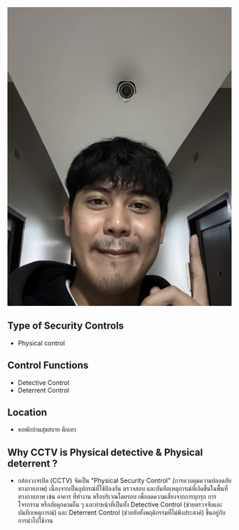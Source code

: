 ![CCTV](img/S__6201401.jpg)
## Type of Security Controls
- Physical control
## Control Functions
- Detective Control
- Deterrent Control
## Location
- หอพักบ้านสุขสบาย ตึกเทา
## Why CCTV is Physical detective & Physical deterrent ? 
- กล้องวงจรปิด (CCTV) จัดเป็น "Physical Security Control" (การควบคุมความปลอดภัยทางกายภาพ) เนื่องจากเป็นอุปกรณ์ที่ใช้ป้องกัน ตรวจสอบ และบันทึกเหตุการณ์ที่เกิดขึ้นในพื้นที่ทางกายภาพ เช่น อาคาร ที่ทำงาน หรือบริเวณโดยรอบ เพื่อลดความเสี่ยงจากการบุกรุก การโจรกรรม หรือภัยคุกคามอื่น ๆ และทำหน้าที่เป็นทั้ง Detective Control (ช่วยตรวจจับและบันทึกเหตุการณ์) และ Deterrent Control (ช่วยยับยั้งพฤติกรรมที่ไม่พึงประสงค์) ขึ้นอยู่กับการนำไปใช้งาน
